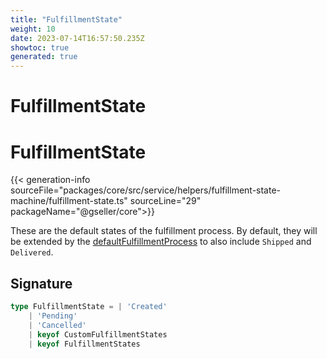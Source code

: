 ```yaml
---
title: "FulfillmentState"
weight: 10
date: 2023-07-14T16:57:50.235Z
showtoc: true
generated: true
---
```

<!-- This file was generated from the Vendure source. Do not modify. Instead, re-run the "docs:build" script -->

# FulfillmentState
<div class="symbol">


# FulfillmentState

{{< generation-info sourceFile="packages/core/src/service/helpers/fulfillment-state-machine/fulfillment-state.ts" sourceLine="29" packageName="@gseller/core">}}

These are the default states of the fulfillment process. By default, they will be extended
by the <a href='/typescript-api/fulfillment/fulfillment-process#defaultfulfillmentprocess'>defaultFulfillmentProcess</a> to also include `Shipped` and `Delivered`.

## Signature

```TypeScript
type FulfillmentState = | 'Created'
    | 'Pending'
    | 'Cancelled'
    | keyof CustomFulfillmentStates
    | keyof FulfillmentStates
```
</div>

